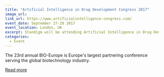 ```yaml
---
title: "Artificial Intelligence in Drug Development Congress 2017"
image_url: 
link_url: https://www.artificialintelligence-congress.com/
event_date: September 27-28 2017
event_location: London, UK
excerpt: Standigm will be attending Artificial Intelligence in Drug Development Congress 2017.
categories:
  - Event
---
```


The 23rd annual BIO-Europe is Europe's largest partnering conference serving the global biotechnology industry. 


[Read more](https://ebdgroup.knect365.com/bioeurope/about-bio-europe)
